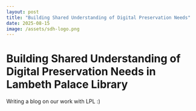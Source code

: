 ```yaml
---
layout: post
title: "Building Shared Understanding of Digital Preservation Needs"
date: 2025-08-15
image: /assets/sdh-logo.png
---
```

# Building Shared Understanding of Digital Preservation Needs in Lambeth Palace Library

Writing a blog on our work with LPL :)
